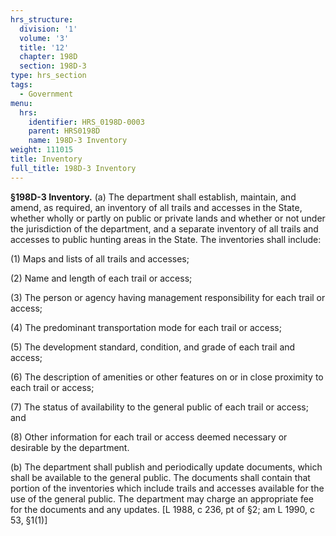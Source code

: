```yaml
---
hrs_structure:
  division: '1'
  volume: '3'
  title: '12'
  chapter: 198D
  section: 198D-3
type: hrs_section
tags:
  - Government
menu:
  hrs:
    identifier: HRS_0198D-0003
    parent: HRS0198D
    name: 198D-3 Inventory
weight: 111015
title: Inventory
full_title: 198D-3 Inventory
---
```

**§198D-3 Inventory.** (a) The department shall establish, maintain, and amend, as required, an inventory of all trails and accesses in the State, whether wholly or partly on public or private lands and whether or not under the jurisdiction of the department, and a separate inventory of all trails and accesses to public hunting areas in the State. The inventories shall include:

(1) Maps and lists of all trails and accesses;

(2) Name and length of each trail or access;

(3) The person or agency having management responsibility for each trail or access;

(4) The predominant transportation mode for each trail or access;

(5) The development standard, condition, and grade of each trail and access;

(6) The description of amenities or other features on or in close proximity to each trail or access;

(7) The status of availability to the general public of each trail or access; and

(8) Other information for each trail or access deemed necessary or desirable by the department.

(b) The department shall publish and periodically update documents, which shall be available to the general public. The documents shall contain that portion of the inventories which include trails and accesses available for the use of the general public. The department may charge an appropriate fee for the documents and any updates. [L 1988, c 236, pt of §2; am L 1990, c 53, §1(1)]